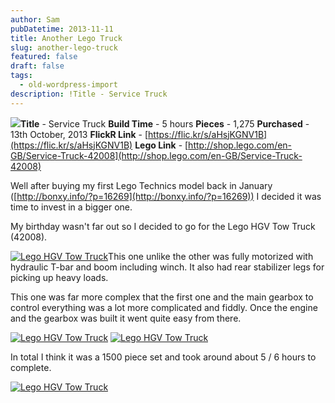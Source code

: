 ```yaml
---
author: Sam
pubDatetime: 2013-11-11
title: Another Lego Truck
slug: another-lego-truck
featured: false
draft: false
tags:
  - old-wordpress-import
description: !Title - Service Truck
---
```


![](https://farm8.staticflickr.com/7381/10254828356_0bee41f03b_m.jpg)**Title** - Service Truck
**Build Time** - 5 hours
**Pieces** - 1,275
**Purchased** - 13th October, 2013
**FlickR Link** - [https://flic.kr/s/aHsjKGNV1B](https://flic.kr/s/aHsjKGNV1B)
**Lego Link** - [http://shop.lego.com/en-GB/Service-Truck-42008](http://shop.lego.com/en-GB/Service-Truck-42008)

Well after buying my first Lego Technics model back in January ([http://bonxy.info/?p=16269](http://bonxy.info/?p=16269)) I decided it was time to invest in a bigger one. 

My birthday wasn't far out so I decided to go for the Lego HGV Tow Truck (42008). 

[![Lego HGV Tow Truck](http://farm9.staticflickr.com/8134/10254807325_3a13138f63_n.jpg)](http://www.flickr.com/photos/bonx/10254807325/)This one unlike the other was fully motorized with hydraulic T-bar and boom including winch. It also had rear stabilizer legs for picking up heavy loads.

This one was far more complex that the first one and the main gearbox to control everything was a lot more complicated and fiddly. Once the engine and the gearbox was built it went quite easy from there. 

[![Lego HGV Tow Truck](http://farm8.staticflickr.com/7460/10254717195_efecf1f603_m.jpg)](http://www.flickr.com/photos/bonx/10254717195/) [![Lego HGV Tow Truck](http://farm9.staticflickr.com/8131/10254740083_37256a23b4_m.jpg)](http://www.flickr.com/photos/bonx/10254740083/)

In total I think it was a 1500 piece set and took around about 5 / 6 hours to complete. 

[![Lego HGV Tow Truck](http://farm3.staticflickr.com/2854/10254510956_4f39e45ab4_z.jpg)](http://www.flickr.com/photos/bonx/10254510956/)